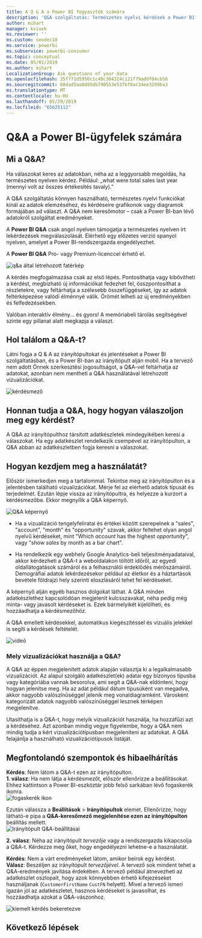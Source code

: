 ```yaml
---
title: A Q & A a Power BI fogyasztók számára
description: 'Q&A szolgáltatás: Természetes nyelvi kérdések a Power BI-ban – Dokumentáció'
author: mihart
manager: kvivek
ms.reviewer: ''
ms.custom: seodec18
ms.service: powerbi
ms.subservice: powerbi-consumer
ms.topic: conceptual
ms.date: 05/01/2019
ms.author: mihart
LocalizationGroup: Ask questions of your data
ms.openlocfilehash: 35ff71d5956c1c48c304324c121f79addf04cb56
ms.sourcegitcommit: 60dad5aa0d85db790553e537bf8ac34ee3289ba3
ms.translationtype: MT
ms.contentlocale: hu-HU
ms.lasthandoff: 05/29/2019
ms.locfileid: "65625112"
---
```

# <a name="qa-for-power-bi-consumers"></a>Q&A a Power BI-**ügyfelek** számára
## <a name="what-is-qa"></a>Mi a Q&A?
Ha válaszokat keres az adatokban, néha az a leggyorsabb megoldás, ha természetes nyelven kérdez. Például: „what were total sales last year (mennyi volt az összes értékesítés tavaly).”

A Q&A szolgáltatás könnyen használható, természetes nyelvi funkciókat kínál az adatok elemzéséhez, és kérdéseire grafikonok vagy diagramok formájában ad választ. A Q&A nem keresőmotor – csak a Power BI-ban lévő adatokról szolgáltat eredményeket.

A **Power BI Q&A** csak angol nyelven támogatja a természetes nyelven írt lekérdezések megválaszolását. Elérhető egy előzetes verzió spanyol nyelven, amelyet a Power BI-rendszergazda engedélyezhet.

A **Power BI Q&A** Pro- vagy Premium-licenccel érhető el. 
>

![q&a által létrehozott fatérkép](media/end-user-q-and-a/power-bi-qna.png)

A kérdés megfogalmazása csak az első lépés.  Pontosíthatja vagy kibővítheti a kérdést, megbízható új információkat fedezhet fel, összpontosíthat a részletekre, vagy feltárhatja a szélesebb összefüggéseket, így az adatok feltérképezése valódi élménnyé válik. Örömét lelheti az új eredményekben és felfedezésekben.

Valóban interaktív élmény... és gyors! A memóriabeli tárolás segítségével szinte egy pillanat alatt megkapja a választ.

## <a name="where-can-i-use-qa"></a>Hol találom a Q&A-t?
Látni fogja a Q & A az irányítópultokat és jelentéseket a Power BI szolgáltatásban, és a Power BI-ban az irányítópult alján mobil. Ha a tervező nem adott Önnek szerkesztési jogosultságot, a Q&A-vel feltárhatja az adatokat, azonban nem mentheti a Q&A használatával létrehozott vizualizációkat.

![kérdésmező](media/end-user-q-and-a/powerbi-qna.png)

## <a name="how-does-qa-know-how-to-answer-questions"></a>Honnan tudja a Q&A, hogy hogyan válaszoljon meg egy kérdést?
A Q&A az irányítópulthoz társított adatkészletek mindegyikében keresi a válaszokat. Ha egy adatkészlet rendelkezik csempével az irányítópulton, a Q&A abban az adatkészletben fogja keresni a válaszokat. 

## <a name="how-do-i-start"></a>Hogyan kezdjem meg a használatát?
Először ismerkedjen meg a tartalommal. Tekintse meg az irányítópulton és a jelentésben található vizualizációkat. Mérje fel az elérhető adatok típusát és terjedelmét. Ezután lépje vissza az irányítópultra, és helyezze a kurzort a kérdésmezőbe. Ekkor megnyílik a Q&A képernyő.

![Q&A képernyő](media/end-user-q-and-a/power-bi-qna-screen.png) 

* Ha a vizualizáció tengelyfeliratai és értékei között szerepelnek a "sales", "account", "month" és "opportunity" szavak, akkor feltehet olyan angol nyelvű kérdéseket, mint "Which *account* has the highest *opportunity*", vagy "show *sales* by month as a bar chart".

* Ha rendelkezik egy webhely Google Analytics-beli teljesítményadataival, akkor kérdezheti a Q&A-t a weboldalakon töltött időről, az egyedi oldallátogatások számáról és a felhasználói érdeklődés mérőszámairól. Demográfiai adatok lekérdezésekor például az életkor és a háztartások bevétele földrajzi hely szerinti eloszlásáról tehet fel kérdéseket.

A képernyő alján egyéb hasznos dolgokat láthat. A Q&A minden adatkészlethez kapcsolódóan megjelenít kulcsszavakat, néha pedig még minta- vagy javasolt kérdéseket is. Ezek bármelyikét kijelölheti, és hozzáadhatja a kérdésmezőhöz. 

A Q&A emellett kérdésekkel, automatikus kiegészítéssel és vizuális jelekkel is segíti a kérdések feltételét. 

![videó](media/end-user-q-and-a/qa.gif) 


### <a name="which-visualization-does-qa-use"></a>Mely vizualizációkat használja a Q&A?
A Q&A az éppen megjelenített adatok alapján választja ki a legalkalmasabb vizualizációt. Az alapul szolgáló adatkészlet(ek) adatai egy bizonyos típusba vagy kategóriába vannak besorolva, ami segít a Q&A-nak eldönteni, hogy hogyan jelenítse meg. Ha az adat például dátum típusúként van megadva, akkor nagyobb valószínűséggel jelenik meg vonaldiagramként. Városként kategorizált adatok nagyobb valószínűséggel lesznek térképen megjelenítve.

Utasíthatja is a Q&A-t, hogy melyik vizualizációt használja, ha hozzáfűzi azt a kérdéséhez. Azt azonban mindig vegye figyelembe, hogy a Q&A nem mindig tudja a kért vizualizációtípusban megjeleníteni az adatokat. A Q&A felajánlja a használható vizualizációtípusok listáját.

## <a name="considerations-and-troubleshooting"></a>Megfontolandó szempontok és hibaelhárítás
**Kérdés**: Nem látom a Q&A-t ezen az irányítópulton.    
**1. válasz**: Ha nem látja a kérdésmezőt, először ellenőrizze a beállításokat. Ehhez kattintson a Power BI-eszköztár jobb felső sarkában lévő fogaskerék ikonra.   
![fogaskerék ikon](media/end-user-q-and-a/power-bi-settings.png)

Ezután válassza a **Beállítások** > **Irányítópultok** elemet. Ellenőrizze, hogy látható-e pipa a **Q&A-keresőmező megjelenítése ezen az irányítópulton** beállítás mellett.    
![Irányítópult Q&A-beállításai](media/end-user-q-and-a/power-bi-turn-on.png)  


**2. válasz**: Néha az irányítópult *tervezője* vagy a rendszergazda kikapcsolja a Q&A-t. Kérdezze meg őket, hogy engedélyezni lehetne-e a használatát.   

**Kérdés**: Nem a várt eredményeket látom, amikor beírok egy kérdést.    
**Válasz**: Beszéljen az irányítópult *tervezőjével*. A tervező sok mindent tehet a Q&A-eredmények javítása érdekében. A tervező például átnevezheti az adatkészlet oszlopait, hogy azok könnyebben érhető kifejezéseket használjanak (`CustomerFirstName` `CustFN` helyett). Mivel a tervező ismeri igazán jól az adatkészletet, hasznos kérdéseket is javasolhat, és hozzáadhatja azokat a Q&A-vászonhoz.

![kiemelt kérdés bekeretezve](media/end-user-q-and-a/power-bi-featured-q.png)

## <a name="next-steps"></a>Következő lépések

